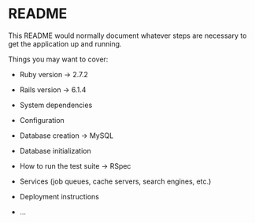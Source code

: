 # README

This README would normally document whatever steps are necessary to get the
application up and running.

Things you may want to cover:

* Ruby version
-> 2.7.2
* Rails version
-> 6.1.4
* System dependencies

* Configuration

* Database creation
-> MySQL
* Database initialization

* How to run the test suite
-> RSpec
* Services (job queues, cache servers, search engines, etc.)

* Deployment instructions

* ...
